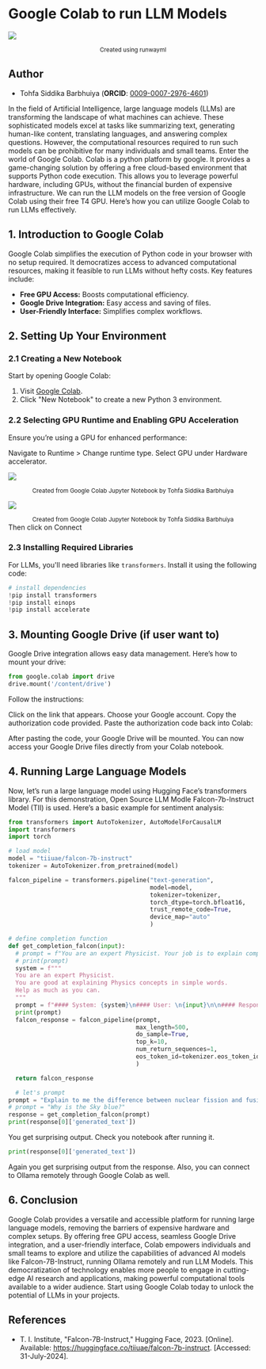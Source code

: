# Google Colab to run LLM Models

![](https://cdn.jsdelivr.net/gh/data-community-of-practice/AI-Graph-Obsidian/img/Google_Colab.png)
<div align="center"><small>Created using runwayml</small></div>

## Author  
- Tohfa Siddika Barbhuiya (**ORCID**: [0009-0007-2976-4601](https://orcid.org/0009-0007-2976-4601))  

In the field of Artificial Intelligence, large language models (LLMs) are transforming the landscape of what machines can achieve. These sophisticated models excel at tasks like summarizing text, generating human-like content, translating languages, and answering complex questions. However, the computational resources required to run such models can be prohibitive for many individuals and small teams.
Enter the world of Google Colab.
Colab is a python platform by google. It provides a game-changing solution by offering a free cloud-based environment that supports Python code execution. This allows you to leverage powerful hardware, including GPUs, without the financial burden of expensive infrastructure. We can run the LLM models on the free version of Google Colab using their free T4 GPU. Here’s how you can utilize Google Colab to run LLMs effectively.

## 1. Introduction to Google Colab

Google Colab simplifies the execution of Python code in your browser with no setup required. It democratizes access to advanced computational resources, making it feasible to run LLMs without hefty costs. Key features include:

- **Free GPU Access:** Boosts computational efficiency.
- **Google Drive Integration:** Easy access and saving of files.
- **User-Friendly Interface:** Simplifies complex workflows.

## 2. Setting Up Your Environment

### 2.1 Creating a New Notebook

Start by opening Google Colab:

1. Visit [Google Colab](https://colab.research.google.com/).
2. Click "New Notebook" to create a new Python 3 environment.

### 2.2 Selecting GPU Runtime and Enabling GPU Acceleration
Ensure you’re using a GPU for enhanced performance:

Navigate to Runtime > Change runtime type.
Select GPU under Hardware accelerator.

![](https://cdn.jsdelivr.net/gh/data-community-of-practice/AI-Graph-Obsidian/img/Runtime_type.png)

<div align="center"><small>Created from Google Colab Jupyter Notebook by Tohfa Siddika Barbhuiya</small></div>

![](https://cdn.jsdelivr.net/gh/data-community-of-practice/AI-Graph-Obsidian/img/GPU_Selection.png)

<div align="center"><small>Created from Google Colab Jupyter Notebook by Tohfa Siddika Barbhuiya</small></div>
Then click on Connect

### 2.3 Installing Required Libraries

For LLMs, you'll need libraries like `transformers`. Install it using the following code:

```python
# install dependencies
!pip install transformers
!pip install einops
!pip install accelerate
```

## 3. Mounting Google Drive (if user want to)
Google Drive integration allows easy data management. Here’s how to mount your drive:

```python
from google.colab import drive
drive.mount('/content/drive')

```
Follow the instructions:

Click on the link that appears.
Choose your Google account.
Copy the authorization code provided.
Paste the authorization code back into Colab:

After pasting the code, your Google Drive will be mounted.
You can now access your Google Drive files directly from your Colab notebook.

## 4. Running Large Language Models
Now, let’s run a large language model using Hugging Face’s transformers library. For this demonstration, Open Source LLM Modle Falcon-7b-Instruct Model (TII) is used. Here’s a basic example for sentiment analysis:

```python
from transformers import AutoTokenizer, AutoModelForCausalLM
import transformers
import torch

# load model
model = "tiiuae/falcon-7b-instruct"
tokenizer = AutoTokenizer.from_pretrained(model)

falcon_pipeline = transformers.pipeline("text-generation",
                                        model=model,
                                        tokenizer=tokenizer,
                                        torch_dtype=torch.bfloat16,
                                        trust_remote_code=True,
                                        device_map="auto"
                                        )
```

```python
# define completion function
def get_completion_falcon(input):
  # prompt = f"You are an expert Physicist. Your job is to explain complex Physics concepts in simple words. \n{input}"
  # print(prompt)
  system = f"""
  You are an expert Physicist.
  You are good at explaining Physics concepts in simple words.
  Help as much as you can.
  """
  prompt = f"#### System: {system}\n#### User: \n{input}\n\n#### Response from falcon-7b-instruct:"
  print(prompt)
  falcon_response = falcon_pipeline(prompt,
                                    max_length=500,
                                    do_sample=True,
                                    top_k=10,
                                    num_return_sequences=1,
                                    eos_token_id=tokenizer.eos_token_id,
                                    )

  return falcon_response
```

```python
  # let's prompt
prompt = "Explain to me the difference between nuclear fission and fusion."
# prompt = "Why is the Sky blue?"
response = get_completion_falcon(prompt)
print(response[0]['generated_text'])
```
You get surprising output. Check you notebook after running it.
```python
print(response[0]['generated_text'])
```
Again you get surprising output from the response.
Also, you can connect to Ollama remotely through Google Colab as well.

## 6. Conclusion
Google Colab provides a versatile and accessible platform for running large language models, removing the barriers of expensive hardware and complex setups. By offering free GPU access, seamless Google Drive integration, and a user-friendly interface, Colab empowers individuals and small teams to explore and utilize the capabilities of advanced AI models like Falcon-7B-Instruct, running Ollama remotely and run LLM Models. This democratization of technology enables more people to engage in cutting-edge AI research and applications, making powerful computational tools available to a wider audience. Start using Google Colab today to unlock the potential of LLMs in your projects.

## References
- T. I. Institute, "Falcon-7B-Instruct," Hugging Face, 2023. [Online]. Available: https://huggingface.co/tiiuae/falcon-7b-instruct. [Accessed: 31-July-2024].
